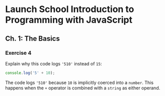 # Launch School Introduction to Programming with JavaScript

## Ch. 1: The Basics

### Exercise 4

Explain why this code logs `'510'` instead of `15`:
```js
console.log('5' + 10);
```

The code logs `'510'` because `10` is implicitly coerced into a `number`. This
happens when the `+` operator is combined with a `string` as either operand.
